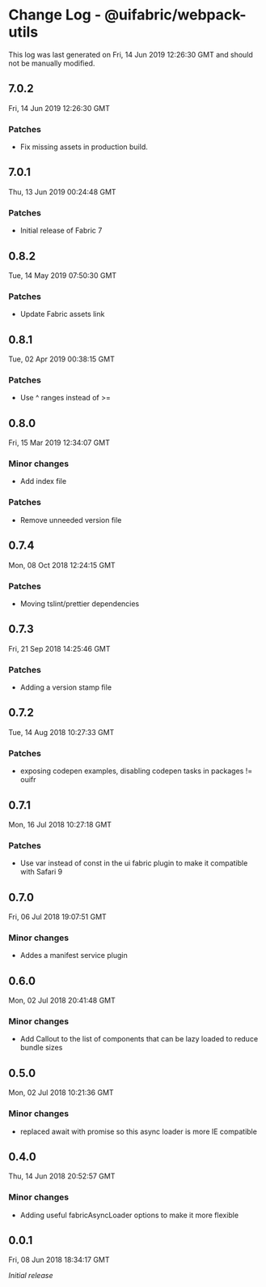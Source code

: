 # Change Log - @uifabric/webpack-utils

This log was last generated on Fri, 14 Jun 2019 12:26:30 GMT and should not be manually modified.

## 7.0.2
Fri, 14 Jun 2019 12:26:30 GMT

### Patches

- Fix missing assets in production build.

## 7.0.1
Thu, 13 Jun 2019 00:24:48 GMT

### Patches

- Initial release of Fabric 7

## 0.8.2
Tue, 14 May 2019 07:50:30 GMT

### Patches

- Update Fabric assets link

## 0.8.1
Tue, 02 Apr 2019 00:38:15 GMT

### Patches

- Use ^ ranges instead of >=

## 0.8.0
Fri, 15 Mar 2019 12:34:07 GMT

### Minor changes

- Add index file

### Patches

- Remove unneeded version file

## 0.7.4
Mon, 08 Oct 2018 12:24:15 GMT

### Patches

- Moving tslint/prettier dependencies 

## 0.7.3
Fri, 21 Sep 2018 14:25:46 GMT

### Patches

- Adding a version stamp file

## 0.7.2
Tue, 14 Aug 2018 10:27:33 GMT

### Patches

- exposing codepen examples, disabling codepen tasks in packages != ouifr

## 0.7.1
Mon, 16 Jul 2018 10:27:18 GMT

### Patches

- Use var instead of const in the ui fabric plugin to make it compatible with Safari 9

## 0.7.0
Fri, 06 Jul 2018 19:07:51 GMT

### Minor changes

- Addes a manifest service plugin

## 0.6.0
Mon, 02 Jul 2018 20:41:48 GMT

### Minor changes

- Add Callout to the list of components that can be lazy loaded to reduce bundle sizes

## 0.5.0
Mon, 02 Jul 2018 10:21:36 GMT

### Minor changes

- replaced await with promise so this async loader is more IE compatible

## 0.4.0
Thu, 14 Jun 2018 20:52:57 GMT

### Minor changes

- Adding useful fabricAsyncLoader options to make it more flexible

## 0.0.1
Fri, 08 Jun 2018 18:34:17 GMT

*Initial release*

